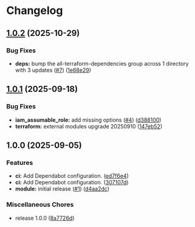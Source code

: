 # Changelog

## [1.0.2](https://github.com/gocloudLa/terraform-aws-wrapper-s3-backend/compare/v1.0.1...v1.0.2) (2025-10-29)


### Bug Fixes

* **deps:** bump the all-terraform-dependencies group across 1 directory with 3 updates ([#7](https://github.com/gocloudLa/terraform-aws-wrapper-s3-backend/issues/7)) ([1e68e29](https://github.com/gocloudLa/terraform-aws-wrapper-s3-backend/commit/1e68e29d392894e5a70802b5b325d1ff591e5298))

## [1.0.1](https://github.com/gocloudLa/terraform-aws-wrapper-s3-backend/compare/v1.0.0...v1.0.1) (2025-09-18)


### Bug Fixes

* **iam_assumable_role:** add missing options ([#4](https://github.com/gocloudLa/terraform-aws-wrapper-s3-backend/issues/4)) ([d388100](https://github.com/gocloudLa/terraform-aws-wrapper-s3-backend/commit/d388100fd40ae78a1b713cadd8d4ade07dfa78d8))
* **terraform:** external modules upgrade 20250910 ([147eb52](https://github.com/gocloudLa/terraform-aws-wrapper-s3-backend/commit/147eb52524badaf7eedc9f1791b24320ff19e399))

## 1.0.0 (2025-09-05)


### Features

* **ci:** Add Dependabot configuration. ([ed7f6e4](https://github.com/gocloudLa/terraform-aws-wrapper-s3-backend/commit/ed7f6e4d7db93adbb54b6fd785bb5c71e221d2e2))
* **ci:** Add Dependabot configuration. ([307107d](https://github.com/gocloudLa/terraform-aws-wrapper-s3-backend/commit/307107d730c1ea17c67de982a627979f52aea360))
* **module:** initial release ([#1](https://github.com/gocloudLa/terraform-aws-wrapper-s3-backend/issues/1)) ([d4aa2dc](https://github.com/gocloudLa/terraform-aws-wrapper-s3-backend/commit/d4aa2dc23dcdbc5b49b6aa453b1c4c6f5aafd705))


### Miscellaneous Chores

* release 1.0.0 ([8a7726d](https://github.com/gocloudLa/terraform-aws-wrapper-s3-backend/commit/8a7726d32bcdff0de051b14cb49cda81a25b97f3))
